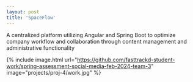 ```yaml
---
layout: post
title: 'SpaceFlow'
---
```


A centralized platform utilizing Angular and Spring Boot to optimize company workflow and collaboration through content management and administrative functionality

{% include image.html url="https://github.com/fasttrackd-student-work/spring-assessment-social-media-feb-2024-team-3" image="projects/proj-4/work.jpg" %}
